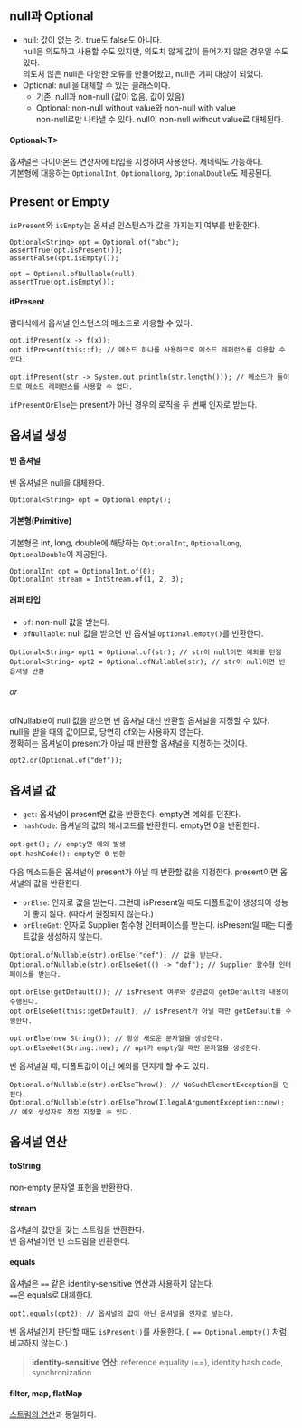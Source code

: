 ## null과 Optional
- null: 값이 없는 것. true도 false도 아니다.    
null은 의도하고 사용할 수도 있지만, 의도치 않게 값이 들어가지 않은 경우일 수도 있다.  
의도치 않은 null은 다양한 오류를 만들어왔고, null은 기피 대상이 되었다.  
- Optional: null을 대체할 수 있는 클래스이다.
  - 기존: null과 non-null (값이 없음, 값이 있음)
  - Optional: non-null without value와 non-null with value  
  non-null로만 나타낼 수 있다. null이 non-null without value로 대체된다.

#### Optional\<T>
옵셔널은 다이아몬드 연산자에 타입을 지정하여 사용한다. 제네릭도 가능하다.  
기본형에 대응하는 `OptionalInt`, `OptionalLong`, `OptionalDouble`도 제공된다.

## Present or Empty
`isPresent`와 `isEmpty`는 옵셔널 인스턴스가 값을 가지는지 여부를 반환한다.
```
Optional<String> opt = Optional.of("abc");
assertTrue(opt.isPresent());
assertFalse(opt.isEmpty());

opt = Optional.ofNullable(null);
assertTrue(opt.isEmpty());
```
#### ifPresent
람다식에서 옵셔널 인스턴스의 메소드로 사용할 수 있다.
```
opt.ifPresent(x -> f(x));
opt.ifPresent(this::f); // 메소드 하나를 사용하므로 메소드 레퍼런스를 이용할 수 있다.

opt.ifPresent(str -> System.out.println(str.length())); // 메소드가 둘이므로 메소드 레퍼런스를 사용할 수 없다.
```
`ifPresentOrElse`는 present가 아닌 경우의 로직을 두 번째 인자로 받는다.

## 옵셔널 생성
#### 빈 옵셔널
빈 옵셔널은 null을 대체한다.
```
Optional<String> opt = Optional.empty();
```
#### 기본형(Primitive)
기본형은 int, long, double에 해당하는 `OptionalInt`, `OptionalLong`, `OptionalDouble`이 제공된다.
```
OptionalInt opt = OptionalInt.of(0);
OptionalInt stream = IntStream.of(1, 2, 3);
```
#### 래퍼 타입
- `of`: non-null 값을 받는다.
- `ofNullable`: null 값을 받으면 빈 옵셔널 `Optional.empty()`를 반환한다.
```
Optional<String> opt1 = Optional.of(str); // str이 null이면 예외를 던짐
Optional<String> opt2 = Optional.ofNullable(str); // str이 null이면 빈 옵셔널 반환
```
###### or
ofNullable이 null 값을 받으면 빈 옵셔널 대신 반환할 옵셔널을 지정할 수 있다.  
null을 받을 때의 값이므로, 당연히 of와는 사용하지 않는다.  
정확히는 옵셔널이 present가 아닐 때 반환할 옵셔널을 지정하는 것이다.
```
opt2.or(Optional.of("def"));
```

## 옵셔널 값
- `get`: 옵셔널이 present면 값을 반환한다. empty면 예외를 던진다.
- `hashCode`: 옵셔널의 값의 해시코드를 반환한다. empty면 0을 반환한다.
```
opt.get(); // empty면 예외 발생
opt.hashCode(): empty면 0 반환
```
다음 메소드들은 옵셔널이 present가 아닐 때 반환할 값을 지정한다. present이면 옵셔널의 값을 반환한다. 
- `orElse`: 인자로 값을 받는다. 그런데 isPresent일 때도 디폴트값이 생성되어 성능이 좋지 않다. (따라서 권장되지 않는다.)
- `orElseGet`: 인자로 Supplier 함수형 인터페이스를 받는다. isPresent일 때는 디폴트값을 생성하지 않는다.
```
Optional.ofNullable(str).orElse("def"); // 값을 받는다.
Optional.ofNullable(str).orElseGet(() -> "def"); // Supplier 함수형 인터페이스를 받는다.

opt.orElse(getDefault()); // isPresent 여부와 상관없이 getDefault의 내용이 수행된다.
opt.orElseGet(this::getDefault); // isPresent가 아닐 때만 getDefault를 수행한다.

opt.orElse(new String()); // 항상 새로운 문자열을 생성한다.
opt.orElseGet(String::new); // opt가 empty일 때만 문자열을 생성한다.
```
빈 옵셔널일 때, 디폴트값이 아닌 예외를 던지게 할 수도 있다.
```
Optional.ofNullable(str).orElseThrow(); // NoSuchElementException을 던진다.
Optional.ofNullable(str).orElseThrow(IllegalArgumentException::new); // 예외 생성자로 직접 지정할 수 있다.
```
## 옵셔널 연산
#### toString
non-empty 문자열 표현을 반환한다.
#### stream
옵셔널의 값만을 갖는 스트림을 반환한다.  
빈 옵셔널이면 빈 스트림을 반환한다.
#### equals
옵셔널은 `==` 같은 identity-sensitive 연산과 사용하지 않는다.  
`==`은 equals로 대체한다.
```
opt1.equals(opt2); // 옵셔널의 값이 아닌 옵셔널을 인자로 넣는다.
```
빈 옵셔널인지 판단할 때도 `isPresent()`를 사용한다. (` == Optional.empty()` 처럼 비교하지 않는다.)
> **identity-sensitive 연산**:  reference equality (==), identity hash code, synchronization
#### filter, map, flatMap
[스트림의 연산][1]과 동일하다.


[1]: https://github.com/ipari3/java/blob/main/%EB%AC%B8%EB%B2%95/%EC%9E%90%EB%B0%94%20%EB%B2%84%EC%A0%84%20%EC%84%A4%EB%AA%85/Stream.md#%EC%8A%A4%ED%8A%B8%EB%A6%BC-%EC%97%B0%EC%82%B0
